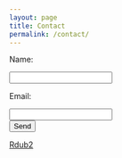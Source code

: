 ```yaml
---
layout: page
title: Contact
permalink: /contact/
---
```



<form action="//formspree.io/rwinters2007@gmail.com" method="POST">
    <p>Name: </p><input type="text" name="name"><br />
    <p>Email: </p><input type="email" name="email"><br />
    <input type="submit" value="Send">
</form>



[Rdub2](http://rdub2.github.io/practicalmachinelearning)

